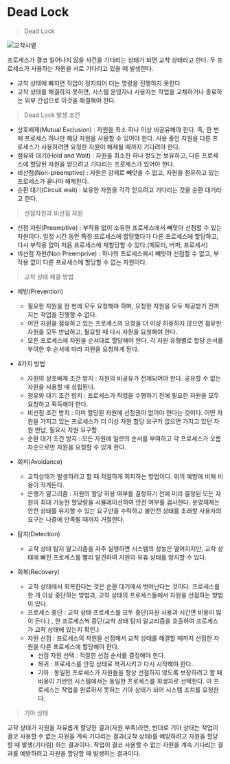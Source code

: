 # Dead Lock 

> Dead Lock

![교착사앹](https://user-images.githubusercontent.com/62277037/143671407-dd395781-620f-4a18-86bd-d490dffcffab.PNG)


  프로세스가 결코 일어나지 않을 사건을 기다리는 상태가 되면 교착 상태라고 한다.
  두 프로세스가 사용하는 자원을 서로 기다리고 있을 때 발생한다.
  
  * 교착 상태에 빠지면 작업이 정지되어 더는 명령을 진행하지 못한다.
  * 교착 상태를 해결하지 못하면, 시스템 운영자나 사용자는 작업을 교체하거나 종료하는 외부 간섭으로 이것을 해결해야 한다.

> Dead Lock 발생 조건

  * 상호배제(Mutual Exclusion) : 자원을 최소 하나 이상 비공유해야 한다. 즉, 한 번에 프로세스 하나만 해당 자원을 사용할 수 있어야 한다. 사용 중인 자원을 다른 프로세스가 사용하려면 요청한 자원이 해제될 때까지 기다려야 한다.
  * 점유와 대기(Hold and Wait) : 자원을 최소한 하나 정도는 보유하고, 다른 프로세스에 할당된 자원을 얻으려고 기다리는 프로세스가 있어야 한다.
  * 비선점(Non-preemptive) : 자원은 강제로 빼앗을 수 없고, 자원을 점유하고 있는 프로세스가 끝나야 해제된다.
  * 순환 대기(Circuit wait) : 보유한 자원을 각각 얻으려고 기다리는 것을 순환 대기라고 한다.

> 선점자원과 비선점 자원

  * 선점 자원(Preemptive) : 부작용 없이 소유한 프로세스에서 빼앗아 선점할 수 있는 자원이다. 일정 시간 동안 특정 프로세스에 할당했다가 다른 프로세스에 할당하고, 다시 부작용 없이 처음 프로세스에 재할당할 수 있다.(메모리, 버퍼, 프로세서)
  * 비선점 자원(Non Preemprive) : 하나의 프로세스에서 빼앗아 선점할 수 없고, 부작용 없이 다른 프로세스에 할당할 수 없는 자원이다. 

> 교착 상태 해결 방법

  * 예방(Prevention)

    * 필요한 자원을 한 번에 모두 요청해야 하며, 요청한 자원을 모두 제공받기 전까지는 작업을 진행할 수 없다.
    * 어떤 자원을 점유하고 있는 프로세스의 요청을 더 이상 허용하지 않으면 점유한 자원을 모두 반납하고, 필요할 때 다시 자원을 요청해야 한다.
    * 모든 프로세스에 자원을 순서대로 할당해야 한다. 각 자원 유형별로 할당 순서를 부여한 후 순서에 따라 자원을 요청하게 된다.

  * 4가지 방법

    * 자원의 상호배제 조건 방지 : 자원의 비공유가 전제되어야 한다. 공유할 수 없는 자원을 사용할 때 성립된다.
    * 점유와 대기 조건 방지 : 프로세스가 작업을 수행하기 전에 필요한 자원을 모두 요청하고 획득해야 한다.
    * 비선점 조건 방지 : 이미 할당된 자원에 선점권이 없어야 한다는 것이다. 어떤 자원을 가지고 있는 프로세스가 더 이상 자원 할당 요구가 없으면 가지고 있던 자원 반납, 필요시 자원 요구함.
    * 순환 대기 조건 방지 : 모든 자원에 일련의 순서를 부여하고 각 프로세스가 오름차순으로만 자원을 요청할 수 있게 한다.

  * 회피(Avoidance)
  
    * 교착상태가 발생하려고 할 때 적절하게 회피하는 방법이다. 위의 예방에 비해 비용이 적게든다.
    * 은행가 알고리즘 : 자원의 할당 허용 여부를 결정하기 전에 미리 결정된 모든 자원의 최대 가능한 할당량을 시뮬레이션하여 안전 여부를 검사한다. 운영체제는 안전 상태를 유지할 수 있는 요구만을 수락하고 불안전 상태를 초래할 사용자의 요구는 나중에 만족될 때까지 거절한다.

  * 탐지(Detection)
    
    * 교착 상태 탐지 알고리즘을 자주 실행하면 시스템의 성능은 떨어지지만, 교착 상태에 빠진 프로세스를 빨리 발견하여 자원의 유휴 상태를 방지할 수 있다. 

  * 회복(Recovery)

    * 교착 상태에서 회복한다는 것은 순환 대기에서 벗어난다는 것이다. 프로세스를 한 개 이상 중단하는 방법과, 교착 상태의 프로세스들에서 자원을 선점하는 방법이 있다.
    * 프로세스 중단 : 교착 상태 프로세스를 모두 중단(자원 사용과 시간면 비용이 많이 든다.) , 한 프로세스씩 중단(교착 상태 탐지 알고리즘을 호출하여 프로세스가 교착 상태에 있는지 확인.)
    * 자원 선점 : 프로세스의 자원을 선점해서 교착 상태를 해결할 때까지 선점한 자원을 다른 프로세스에 할당해야 한다.
      * 선점 자원 선택 : 적절한 선점 순서를 결정해야 한다.
      * 복귀 : 프로세스를 안정 상태로 복귀시키고 다시 시작해야 한다.
      * 기아 : 동일한 프로세스가 자원들을 항상 선점하지 않도록 보장하려고 할 때 비용이 기반인 시스템에서는 동일한 프로세스를 희생자로 선택한다. 이 프로세스는 작업을 완료하지 못하는 기아 상태가 되어 시스템 조치를 요청한다.

> 기아 상태

교착 상태가 자원을 자유롭게 할당한 결과(자원 부족)라면, 반대로 기아 상태는 작업이 결코 사용할 수 없는 자원을 계속 기다리는 결과(교착 상태)를 예방하려고 자원을 할당할 때 발생(기다림) 하는 결과이다.
작업이 결코 사용할 수 없는 자원을 계속 기다리는 결과를 예방하려고 자원을 할당할 때 발생하는 결과이다.
